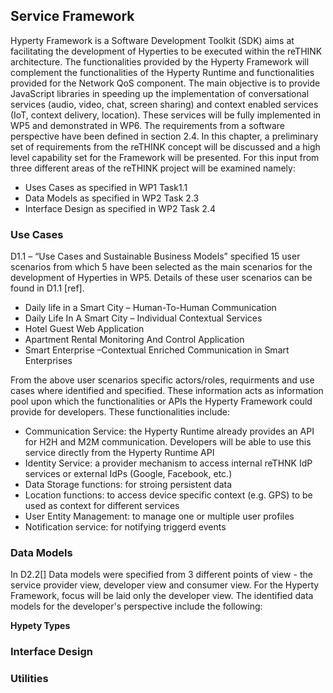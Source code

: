## Service Framework 

Hyperty Framework is a Software Development Toolkit (SDK) aims at facilitating the development of Hyperties to be executed within the reTHINK architecture. The functionalities provided by the Hyperty Framework will complement the functionalities of the Hyperty Runtime and functionalities provided for the Network QoS component. The main objective is to provide JavaScript libraries in speeding up the implementation of conversational services (audio, video, chat, screen sharing) and context enabled services (IoT, context delivery, location). These services will be fully implemented in WP5 and demonstrated in WP6.
The requirements from a software perspective have been defined in section 2.4. In this chapter, a preliminary set of requirements from the reTHINK concept will be discussed and a high level capability set for the Framework will be presented. For this input from three different areas of the reTHINK project will be examined namely:
* Uses Cases as specified in WP1 Task1.1
* Data Models as specified in WP2 Task 2.3
* Interface Design  as specified in WP2 Task 2.4

### Use Cases
D1.1 – “Use Cases and Sustainable Business Models” specified 15 user scenarios from which 5 have been selected as the main scenarios for the development of Hyperties in WP5. Details of these user scenarios can be found in D1.1 [ref]. 
* Daily life in a Smart City – Human-To-Human Communication
* Daily Life In A Smart City – Individual Contextual Services
* Hotel Guest Web Application
* Apartment Rental Monitoring And Control Application
* Smart Enterprise –Contextual Enriched Communication in Smart Enterprises 

From the above user scenarios specific actors/roles, requirments and use cases where identified and specified. These information acts as information pool upon which the functionalities or APIs the Hyperty Framework could provide for developers. These functionalities include:
* Communication Service: the Hyperty Runtime already provides an API for H2H and M2M communication. Developers will be able to use this service directly from the Hyperty Runtime API 
* Identity Service: a provider mechanism to access internal reTHNK IdP services or external IdPs (Google, Facebook, etc.)  
* Data Storage functions: for stroing persistent data 
* Location functions: to access device specific context (e.g. GPS) to be used as context for different services
* User Entity Management: to manage one or multiple user profiles
* Notification service: for notifying triggerd events


### Data Models
In D2.2[] Data models were specified from 3 different points of view - the service provider view, developer view and consumer view. For the Hyperty Framework, focus will be laid only the developer view. The identified data models for the developer's perspective include the following:

**Hypety Types**

### Interface Design

### Utilities
